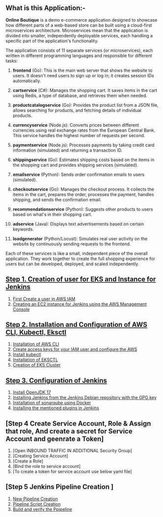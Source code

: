## What is this Application:- 

**Online Boutique** is a demo e-commerce application designed to showcase how different parts of a web-based store can be built using a cloud-first microservices architecture. Microservices mean that the application is divided into smaller, independently deployable services, each handling a specific part of the application's functionality.

The application consists of 11 separate services (or microservices), each written in different programming languages and responsible for different tasks:

1. **frontend** (Go): This is the main web server that shows the website to users. It doesn't need users to sign up or log in; it creates session IDs automatically.

2. **cartservice** (C#): Manages the shopping cart. It saves items in the cart using Redis, a type of database, and retrieves them when needed.

3. **productcatalogservice** (Go): Provides the product list from a JSON file, allows searching for products, and fetching details of individual products.

4. **currencyservice** (Node.js): Converts prices between different currencies using real exchange rates from the European Central Bank. This service handles the highest number of requests per second.

5. **paymentservice** (Node.js): Processes payments by taking credit card information (simulated) and returning a transaction ID.

6. **shippingservice** (Go): Estimates shipping costs based on the items in the shopping cart and provides shipping services (simulated).

7. **emailservice** (Python): Sends order confirmation emails to users (simulated).

8. **checkoutservice** (Go): Manages the checkout process. It collects the items in the cart, prepares the order, processes the payment, handles shipping, and sends the confirmation email.

9. **recommendationservice** (Python): Suggests other products to users based on what's in their shopping cart.

10. **adservice** (Java): Displays text advertisements based on certain keywords.

11. **loadgenerator** (Python/Locust): Simulates real user activity on the website by continuously sending requests to the frontend.

Each of these services is like a small, independent piece of the overall application. They work together to create the full shopping experience for users but can be developed, deployed, and scaled independently.


## [Step 1. Creation of user for EKS and Instance for Jenkins](https://github.com/Nachiketa-A/EKS-COMPLETE/blob/main/Step%201.md)

1. [First Create a user in AWS IAM](https://github.com/Nachiketa-A/EKS-COMPLETE/blob/main/Step%201.md#1-first-create-a-user-in-aws-iam-with-any-name)
2. [Creating an EC2 instance for Jenkins using the AWS Management Console](https://github.com/Nachiketa-A/EKS-COMPLETE/blob/main/Step%201.md#2-creating-an-ec2-instance-for-jenkins-using-the-aws-management-console)

## [Step 2. Installation and Configuration of AWS CLI, Kubectl, Eksctl](https://github.com/Nachiketa-A/EKS-COMPLETE/blob/main/Step%202.md)

1. [Installation of AWS CLI](https://github.com/Nachiketa-A/EKS-COMPLETE/blob/main/Step%202.md#1-installation-of-aws-cli)
2. [Create access keys for your IAM user and configure the AWS](https://github.com/Nachiketa-A/EKS-COMPLETE/blob/main/Step%202.md#2-create-access-keys-for-your-iam-user-and-configure-the-aws)
3. [Install kubectl](https://github.com/Nachiketa-A/EKS-COMPLETE/blob/main/Step%202.md#3-install-kubectl)
4. [Installation of EKSCTL](https://github.com/Nachiketa-A/EKS-COMPLETE/blob/main/Step%202.md#4-installation-of-eksctl)
5. [Creation of EKS Cluster](https://github.com/Nachiketa-A/EKS-COMPLETE/blob/main/Step%202.md#5-creation-of-eks-cluster)

## [Step 3. Configuration of Jenkins](https://github.com/Nachiketa-A/EKS-COMPLETE/blob/main/Step%203.md)
1. [Install OpenJDK 17](https://github.com/Nachiketa-A/EKS-COMPLETE/blob/main/Step%203.md#1-install-openjdk-17)
2. [Installing Jenkins from the Jenkins Debian repository with the GPG key](https://github.com/Nachiketa-A/EKS-COMPLETE/blob/main/Step%203.md#2-installing-jenkins-from-the-jenkins-debian-repository-with-the-gpg-key)
3. [Installation of sonarqube using Docker](https://github.com/Nachiketa-A/EKS-COMPLETE/blob/main/Step%203.md#installing-the-mentioned-plugins-in-jenkins)
4. [Installing the mentioned plugins in Jenkins](https://github.com/Nachiketa-A/EKS-COMPLETE/blob/main/Step%203.md#installing-the-mentioned-plugins-in-jenkins)

## [Step 4 Create Service Account, Role & Assign that role, And create a secret for Service Account and geenrate a Token]

1. [Open INBOUND TRAFFIC IN ADDITIONAL Security Group]
2. [Creating Service Account]
3. [Create a Role]
4. [Bind the role to service account]
5. [To create a token for service account use below yaml file]

## [Step 5 Jenkins Pipeline Creation ]

1. [New Pipeline Creation](https://github.com/Nachiketa-A/EKS-COMPLETE/blob/main/Step%205.md#steps-to-create-a-new-pipeline)
2. [Pipeline Script Creation](https://github.com/Nachiketa-A/EKS-COMPLETE/blob/main/Step%205.md#pipeline-script)
3. [Build and verify the Ppipeline](https://github.com/Nachiketa-A/EKS-COMPLETE/blob/main/Step%205.md#build-and-verify-the-pipeline)
